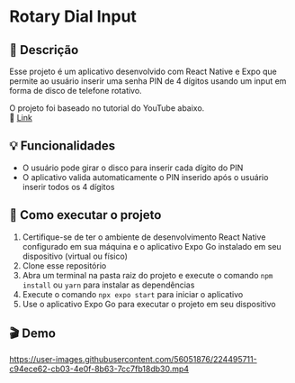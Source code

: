 # Rotary Dial Input

## 📄 Descrição

Esse projeto é um aplicativo desenvolvido com React Native e Expo que permite ao usuário inserir uma senha PIN de 4 dígitos usando um input em forma de disco de telefone rotativo.

O projeto foi baseado no tutorial do YouTube abaixo.<br>
🔗 [Link](https://youtu.be/Th6WxfhZsAM)

## 💡 Funcionalidades
- O usuário pode girar o disco para inserir cada dígito do PIN
- O aplicativo valida automaticamente o PIN inserido após o usuário inserir todos os 4 dígitos

## 📑 Como executar o projeto
1. Certifique-se de ter o ambiente de desenvolvimento React Native configurado em sua máquina e o aplicativo Expo Go instalado em seu dispositivo (virtual ou físico)
2. Clone esse repositório
3. Abra um terminal na pasta raiz do projeto e execute o comando `npm install` ou `yarn` para instalar as dependências
4. Execute o comando `npx expo start` para iniciar o aplicativo
5. Use o aplicativo Expo Go para executar o projeto em seu dispositivo

## 🎬 Demo
https://user-images.githubusercontent.com/56051876/224495711-c94ece62-cb03-4e0f-8b63-7cc7fb18db30.mp4

